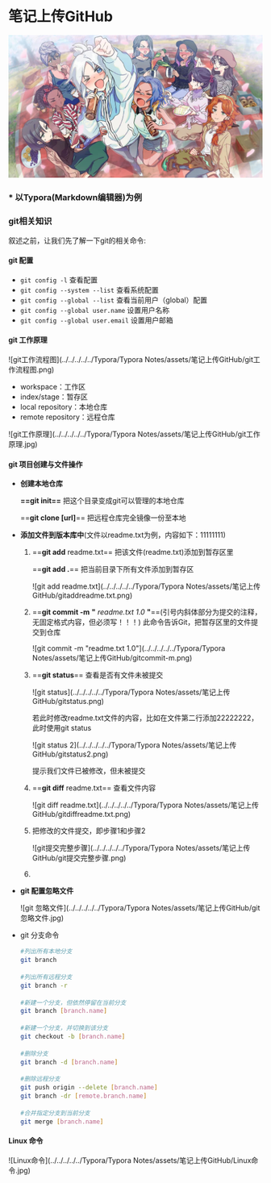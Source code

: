 # 笔记上传GitHub

![瓦_壁纸](../assets/笔记上传GitHub/瓦_壁纸.jpg)

### * 以Typora(Markdown编辑器)为例



### git相关知识



叙述之前，让我们先了解一下git的相关命令:

#### git 配置

- `git config -l`  查看配置
- `git config --system --list`  查看系统配置
- `git config --global --list`  查看当前用户（global）配置
- `git config --global user.name`  设置用户名称  
- `git config --global user.email`  设置用户邮箱

#### git 工作原理

![git工作流程图](../../../../../Typora/Typora Notes/assets/笔记上传GitHub/git工作流程图.png)

- workspace：工作区
- index/stage：暂存区
- local repository：本地仓库
- remote repository：远程仓库 

![git工作原理](../../../../../Typora/Typora Notes/assets/笔记上传GitHub/git工作原理.jpg)

#### git 项目创建与文件操作

- **创建本地仓库**  

  **==git init==**  把这个目录变成git可以管理的本地仓库

  ==**git clone [url]**==  把远程仓库完全镜像一份至本地

- **添加文件到版本库中**(文件以readme.txt为例，内容如下：11111111)

  1. ==**git add** readme.txt==  把该文件(readme.txt)添加到暂存区里

     ==**git add .**==  把当前目录下所有文件添加到暂存区

     ![git add readme.txt](../../../../../Typora/Typora Notes/assets/笔记上传GitHub/gitaddreadme.txt.png)

  2. ==**git commit -m** **"** *readme.txt 1.0* **"**==(引号内斜体部分为提交的注释，无固定格式内容，但必须写！！！)  此命令告诉Git，把暂存区里的文件提交到仓库

     ![git commit -m "readme.txt 1.0"](../../../../../Typora/Typora Notes/assets/笔记上传GitHub/gitcommit-m.png)

  3. ==**git status**==  查看是否有文件未被提交

     ![git status](../../../../../Typora/Typora Notes/assets/笔记上传GitHub/gitstatus.png)

     若此时修改readme.txt文件的内容，比如在文件第二行添加22222222，此时使用git status

     ![git status 2](../../../../../Typora/Typora Notes/assets/笔记上传GitHub/gitstatus2.png)

     提示我们文件已被修改，但未被提交

  4. ==**git diff** readme.txt==  查看文件内容

     ![git diff readme.txt](../../../../../Typora/Typora Notes/assets/笔记上传GitHub/gitdiffreadme.txt.png)

  5. 把修改的文件提交，即步骤1和步骤2
  
     ![git提交完整步骤](../../../../../Typora/Typora Notes/assets/笔记上传GitHub/git提交完整步骤.png)
  
  6. 

- **git 配置忽略文件**

  ![git 忽略文件](../../../../../Typora/Typora Notes/assets/笔记上传GitHub/git忽略文件.jpg)

- git 分支命令

  ```bash
  #列出所有本地分支
  git branch
  
  #列出所有远程分支
  git branch -r
  
  #新建一个分支，但依然停留在当前分支
  git branch [branch.name]
  
  #新建一个分支，并切换到该分支
  git checkout -b [branch.name]
  
  #删除分支
  git branch -d [branch.name]
  
  #删除远程分支
  git push origin --delete [branch.name]
  git branch -dr [remote.branch.name]
  
  #合并指定分支到当前分支
  git merge [branch.name]
  ```

  

#### **Linux 命令**

![Linux命令](../../../../../Typora/Typora Notes/assets/笔记上传GitHub/Linux命令.jpg)
